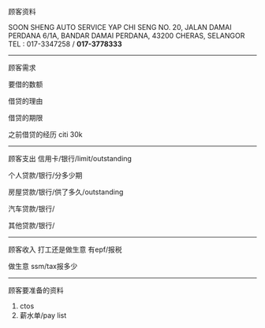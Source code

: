 顾客资料

SOON SHENG AUTO SERVICE 
YAP CHI SENG NO. 20, JALAN DAMAI PERDANA 6/1A, BANDAR DAMAI PERDANA, 43200 CHERAS, SELANGOR TEL : 017-3347258 / **017-3778333**

-----------------
顾客需求


要借的数额

借贷的理由

借贷的期限

之前借贷的经历
citi 30k


--------------
顾客支出
信用卡/银行/limit/outstanding


个人贷款/银行/分多少期

房屋贷款/银行/供了多久/outstanding

汽车贷款/银行/


其他贷款/银行/

-----------
顾客收入
打工还是做生意
有epf/报税

做生意 ssm/tax报多少

-------
顾客要准备的资料
1. ctos
2. 薪水单/pay list




